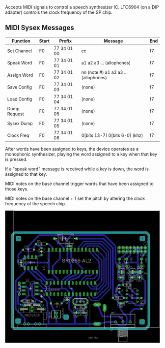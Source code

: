 Accepts MIDI signals to control a speech synthesizer IC. LTC6904 (on a DIP adapter) controls the clock frequency of the SP chip.

## MIDI Sysex Messages

Function   | Start | Prefix       | Message | End
-----------|-------|--------------|---------|-------
Set Channel| F0    | 77 34 01 00  | cc | f7
Speak Word | F0    | 77 34 01 01  | a1 a2 a3 ... (allophones) | f7
Assign Word| F0    | 77 34 01 02  | nn (note #) a1 a2 a3 ... (allophones) | f7
Save Config| F0    | 77 34 01 03  | (none) | f7
Load Config| F0    | 77 34 01 04  | (none) | f7
Dump Request| F0    | 77 34 01 05  | (none) | f7
Sysex Dump | F0    | 77 34 01 05  | (none) | f7
Clock Freq | F0    | 77 34 01 06  | 0\[bits 13-7\] 0\[bits 6-0\] (khz) | f7

After words have been assigned to keys, the device operates as a monophonic synthesizer, playing the word assigned to a key when that key is pressed.

If a "speak word" message is received while a key is down, the word is assigned to that key.

MIDI notes on the base channel trigger words that have been assigned to those keys.

MIDI notes on the base channel + 1 set the pitch by altering the clock frequency of the speech chip.

![midi sp0256-al2 layout](atmega_midi_sp0256-al2.png)

